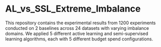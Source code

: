 # AL_vs_SSL_Extreme_Imbalance
This repository contains the experimental results from 1200 experiments conducted on 2 baselines across 24 datasets with varying imbalance domains. We applied 5 different active learning and semi-supervised learning algorithms, each with 5 different budget spend configurations.
